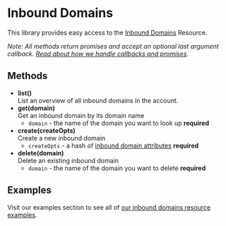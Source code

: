 # Inbound Domains

This library provides easy access to the [Inbound Domains](https://developers.sparkpost.com/api/inbound-domains) Resource.

*Note: All methods return promises and accept an optional last argument callback. [Read about how we handle callbacks and promises](/docs/async.md).*

## Methods
* **list()**<br />
  List an overview of all inbound domains in the account.
* **get(domain)**<br />
  Get an inbound domain by its domain name
  * `domain` - the name of the domain you want to look up **required**
* **create(createOpts)**<br />
  Create a new inbound domain
  * `createOpts` - a hash of [inbound domain attributes](https://developers.sparkpost.com/api/inbound-domains#header-inbound-domains-attributes) **required**
* **delete(domain)**<br />
  Delete an existing inbound domain
  * `domain` - the name of the domain you want to delete **required**

## Examples

Visit our examples section to see all of [our inbound domains resource examples](/examples/inboundDomains).
